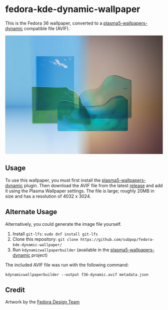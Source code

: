 # fedora-kde-dynamic-wallpaper

This is the Fedora 36 wallpaper, converted to a
[plasma5-wallpapers-dynamic](https://github.com/zzag/plasma5-wallpapers-dynamic)
compatible file (AVIF).

![preview](preview.png)

## Usage

To use this wallpaper, you must first install the
[plasma5-wallpapers-dynamic](https://github.com/zzag/plasma5-wallpapers-dynamic#fedora)
plugin. Then download the AVIF file from the latest
[release](https://github.com/subpop/fedora-kde-dynamic-wallpaper/releases) and
add it using the Plasma Wallpaper settings. The file is large; roughly 20MB in
size and has a resolution of 4032 x 3024.

## Alternate Usage
Alternatively, you could generate the image file yourself.

1. Install `git-lfs`: `sudo dnf install git-lfs`
2. Clone this repository: `git clone https://github.com/subpop/fedora-kde-dynamic-wallpaper/`
3. Run `kdynamicwallpaperbuilder` (available in the
   [plasma5-wallpapers-dynamic](https://github.com/zzag/plasma5-wallpapers-dynamic)
   project)

The included AVIF file was run with the following command:

```
kdynamicwallpaperbuilder --output f36-dynamic.avif metadata.json
```

## Credit

Artwork by the [Fedora Design Team](https://github.com/fedoradesign/)
